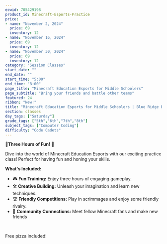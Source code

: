 ```yaml
---
ecwid: 705429198
product_id: Minecraft-Esports-Practice
price:
- name: "November 2, 2024"
  price: 69
  inventory: 12
- name: "November 16, 2024"
  price: 69
  inventory: 12
- name: "November 30, 2024"
  price: 69
  inventory: 12
category: "Session Classes"
start_date: ""
end_date: ""
start_time: "5:00"
end_time: "8:00"
page_title: "Minecraft Education Esports for Middle Schoolers"
page_subtitle: "Bring your friends and battle other teams"
featured: 24
ribbon: "New!"
title: "Minecraft Education Esports for Middle Schoolers | Blue Ridge Boost"
section: classes
day_tags: ["Saturday"]
grade_tags: ["5th","6th","7th","8th"]
subject_tags: ["Computer Coding"]
difficulty: "Code Cadets"
---
```

<p>🎉<strong>Three Hours of Fun!</strong> 🎉
</p>
<p>Dive into the world of Minecraft Education Esports with our exciting practice class! Perfect for having fun and honing your skills.
</p>
<p><strong>What's Included:</strong>
</p>
<ul>
	<li>🎮 <strong>Fun Training:</strong> Enjoy three hours of engaging gameplay.</li>
	<li>🛠️ <strong>Creative Building:</strong> Unleash your imagination and learn new techniques.</li>
	<li>🏆 <strong>Friendly Competitions:</strong> Play in scrimmages and enjoy some friendly rivalry.</li>
	<li>👥 <strong>Community Connections:</strong> Meet fellow Minecraft fans and make new friends</li>
</ul>
<p><br>
</p>
<p>Free pizza included!
</p>
